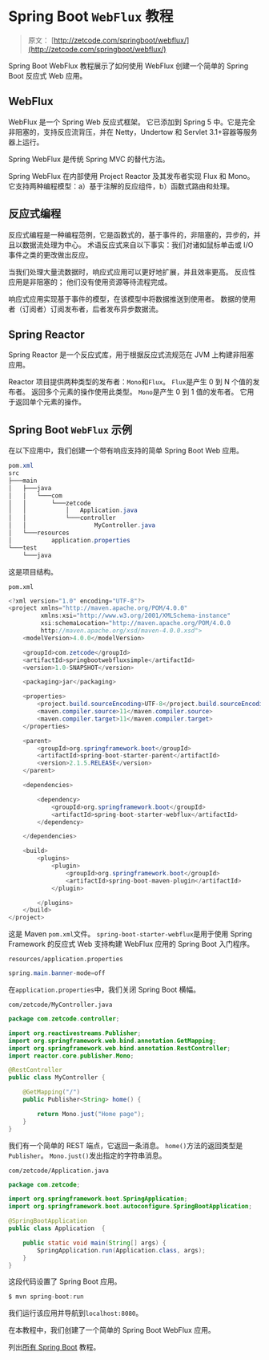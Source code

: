 # Spring Boot `WebFlux` 教程

> 原文： [http://zetcode.com/springboot/webflux/](http://zetcode.com/springboot/webflux/)

Spring Boot WebFlux 教程展示了如何使用 WebFlux 创建一个简单的 Spring Boot 反应式 Web 应用。

## WebFlux

WebFlux 是一个 Spring Web 反应式框架。 它已添加到 Spring 5 中。它是完全非阻塞的，支持反应流背压，并在 Netty，Undertow 和 Servlet 3.1+容器等服务器上运行。

Spring WebFlux 是传统 Spring MVC 的替代方法。

Spring WebFlux 在内部使用 Project Reactor 及其发布者实现 Flux 和 Mono。 它支持两种编程模型：a）基于注解的反应组件，b）函数式路由和处理。

## 反应式编程

反应式编程是一种编程范例，它是函数式的，基于事件的，非阻塞的，异步的，并且以数据流处理为中心。 术语反应式来自以下事实：我们对诸如鼠标单击或 I/O 事件之类的更改做出反应。

当我们处理大量流数据时，响应式应用可以更好地扩展，并且效率更高。 反应性应用是非阻塞的； 他们没有使用资源等待流程完成。

响应式应用实现基于事件的模型，在该模型中将数据推送到使用者。 数据的使用者（订阅者）订阅发布者，后者发布异步数据流。

## Spring Reactor

Spring Reactor 是一个反应式库，用于根据反应式流规范在 JVM 上构建非阻塞应用。

Reactor 项目提供两种类型的发布者：`Mono`和`Flux`。 `Flux`是产生 0 到 N 个值的发布者。 返回多个元素的操作使用此类型。 `Mono`是产生 0 到 1 值的发布者。 它用于返回单个元素的操作。

## Spring Boot `WebFlux` 示例

在以下应用中，我们创建一个带有响应支持的简单 Spring Boot Web 应用。

```java
pom.xml
src
├───main
│   ├───java
│   │   └───com
│   │       └───zetcode
│   │           │   Application.java
│   │           └───controller
│   │                   MyController.java
│   └───resources
│           application.properties
└───test
    └───java

```

这是项目结构。

`pom.xml`

```java
<?xml version="1.0" encoding="UTF-8"?>
<project xmlns="http://maven.apache.org/POM/4.0.0"
         xmlns:xsi="http://www.w3.org/2001/XMLSchema-instance"
         xsi:schemaLocation="http://maven.apache.org/POM/4.0.0
         http://maven.apache.org/xsd/maven-4.0.0.xsd">
    <modelVersion>4.0.0</modelVersion>

    <groupId>com.zetcode</groupId>
    <artifactId>springbootwebfluxsimple</artifactId>
    <version>1.0-SNAPSHOT</version>

    <packaging>jar</packaging>

    <properties>
        <project.build.sourceEncoding>UTF-8</project.build.sourceEncoding>
        <maven.compiler.source>11</maven.compiler.source>
        <maven.compiler.target>11</maven.compiler.target>
    </properties>

    <parent>
        <groupId>org.springframework.boot</groupId>
        <artifactId>spring-boot-starter-parent</artifactId>
        <version>2.1.5.RELEASE</version>
    </parent>

    <dependencies>

        <dependency>
            <groupId>org.springframework.boot</groupId>
            <artifactId>spring-boot-starter-webflux</artifactId>
        </dependency>

    </dependencies>

    <build>
        <plugins>
            <plugin>
                <groupId>org.springframework.boot</groupId>
                <artifactId>spring-boot-maven-plugin</artifactId>
            </plugin>

        </plugins>
    </build>
</project>

```

这是 Maven `pom.xml`文件。 `spring-boot-starter-webflux`是用于使用 Spring Framework 的反应式 Web 支持构建 WebFlux 应用的 Spring Boot 入门程序。

`resources/application.properties`

```java
spring.main.banner-mode=off

```

在`application.properties`中，我们关闭 Spring Boot 横幅。

`com/zetcode/MyController.java`

```java
package com.zetcode.controller;

import org.reactivestreams.Publisher;
import org.springframework.web.bind.annotation.GetMapping;
import org.springframework.web.bind.annotation.RestController;
import reactor.core.publisher.Mono;

@RestController
public class MyController {

    @GetMapping("/")
    public Publisher<String> home() {

        return Mono.just("Home page");
    }
}

```

我们有一个简单的 REST 端点，它返回一条消息。 `home()`方法的返回类型是`Publisher`。 `Mono.just()`发出指定的字符串消息。

`com/zetcode/Application.java`

```java
package com.zetcode;

import org.springframework.boot.SpringApplication;
import org.springframework.boot.autoconfigure.SpringBootApplication;

@SpringBootApplication
public class Application  {

    public static void main(String[] args) {
        SpringApplication.run(Application.class, args);
    }
}

```

这段代码设置了 Spring Boot 应用。

```java
$ mvn spring-boot:run

```

我们运行该应用并导航到`localhost:8080`。

在本教程中，我们创建了一个简单的 Spring Boot WebFlux 应用。

列出[所有 Spring Boot](/all/#springboot) 教程。